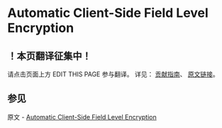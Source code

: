 # Automatic Client-Side Field Level Encryption

## ！本页翻译征集中！

请点击页面上方 EDIT THIS PAGE 参与翻译。
详见：
[贡献指南]( https://github.com/JinMuInfo/MongoDB-Manual-zh/blob/master/CONTRIBUTING.md )、
[原文链接](  https://docs.mongodb.com/manual/core/security-automatic-client-side-encryption/  )。

## 参见

原文 - [Automatic Client-Side Field Level Encryption]( https://docs.mongodb.com/manual/core/security-automatic-client-side-encryption/ )

